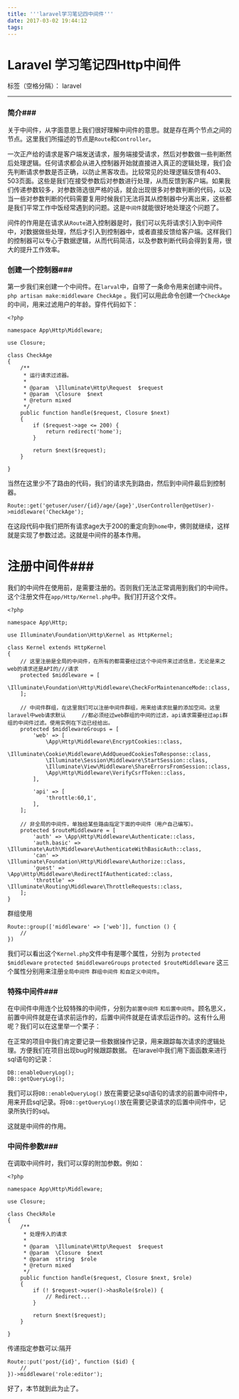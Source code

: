 ```yaml
---
title: '''laravel学习笔记四中间件'''
date: 2017-03-02 19:44:12
tags:
---
```

 # Laravel 学习笔记四Http中间件

标签（空格分隔）： laravel

---
 
 
 ### 简介###
  关于中间件，从字面意思上我们很好理解中间件的意思。就是存在两个节点之间的节点。这里我们所描述的节点是`Route`和`Controller`。
  
  
  一次正产给的请求是客户端发送请求，服务端接受请求，然后对参数做一些判断然后处理逻辑。任何请求都会从进入控制器开始就直接进入真正的逻辑处理，我们会先判断请求参数是否正确，以防止黑客攻击。比较常见的处理逻辑反馈有403、503页面。这些是我们在接受参数后对参数进行处理，从而反馈到客户端。如果我们传递参数较多，对参数筛选很严格的话，就会出现很多对参数判断的代码，以及当一些对参数判断的代码需要复用时候我们无法将其从控制器中分离出来，这些都是我们平常工作中饭经常遇到的问题。这是`中间件`就能很好地处理这个问题了。
  
  间件的作用是在请求从`Route`进入控制器是时，我们可以先将请求引入到中间件中，对数据做些处理，然后才引入到控制器中，或者直接反馈给客户端。这样我们的控制器可以专心于数据逻辑，从而代码简洁，以及参数判断代码会得到复用，很大的提升工作效率。


 
 ### 创建一个控制器###

第一步我们来创建一个中间件。在`larval`中，自带了一条命令用来创建中间件。`php artisan make:middleware CheckAge` 。我们可以用此命令创建一个`CheckAge`的中间，用来过滤用户的年龄。穿件代码如下：

```
<?php

namespace App\Http\Middleware;

use Closure;

class CheckAge
{
    /**
     * 运行请求过滤器。
     *
     * @param  \Illuminate\Http\Request  $request
     * @param  \Closure  $next
     * @return mixed
     */
    public function handle($request, Closure $next)
    {
        if ($request->age <= 200) {
            return redirect('home');
        }

        return $next($request);
    }

}
```
 当然在这里少不了路由的代码，我们的请求先到路由，然后到中间件最后到控制器。
```
Route::get('getuser/user/{id}/age/{age}',UserController@getUser)->middleware('CheckAge');
```
 在这段代码中我们把所有请求age大于200的重定向到`home`中，佛则就继续，这样就是实现了参数过滤。这就是中间件的基本作用。
 
# 注册中间件###

 
 我们的中间件在使用前，是需要注册的。否则我们无法正常调用到我们的中间件。这个注册文件在`app/Http/Kernel.php`中。我们打开这个文件。


```
<?php

namespace App\Http;

use Illuminate\Foundation\Http\Kernel as HttpKernel;

class Kernel extends HttpKernel
{
    // 这里注册是全局的中间件，在所有的都需要经过这个中间件来过滤信息，无论是来之web的请求还是API的///请求
    protected $middleware = [
        \Illuminate\Foundation\Http\Middleware\CheckForMaintenanceMode::class,
    ];

    // 中间件群组，在这里我们可以注册中间件群组，用来给请求批量的添加空间。这里laravel中web请求默认     //都必须经过web群组的中间的过滤，api请求需要经过api群组的中间件过滤。使用实例在下边已经给出。
    protected $middlewareGroups = [
        'web' => [
            \App\Http\Middleware\EncryptCookies::class,
            \Illuminate\Cookie\Middleware\AddQueuedCookiesToResponse::class,
            \Illuminate\Session\Middleware\StartSession::class,
            \Illuminate\View\Middleware\ShareErrorsFromSession::class,
            \App\Http\Middleware\VerifyCsrfToken::class,
        ],

        'api' => [
            'throttle:60,1',
        ],
    ];
    
    // 非全局的中间件，单独给某些路由指定下面的中间件（用户自己编写）。
    protected $routeMiddleware = [
        'auth' => \App\Http\Middleware\Authenticate::class,
        'auth.basic' => \Illuminate\Auth\Middleware\AuthenticateWithBasicAuth::class,
        'can' => \Illuminate\Foundation\Http\Middleware\Authorize::class,
        'guest' => \App\Http\Middleware\RedirectIfAuthenticated::class,
        'throttle' => \Illuminate\Routing\Middleware\ThrottleRequests::class,
    ];
}
```
群组使用
```
Route::group(['middleware' => ['web']], function () {
    //
})
```

我们可以看出这个`Kernel.php`文件中有是哪个属性，分别为 `protected $middleware` `protected $middlewareGroups` `protected $routeMiddleware` 这三个属性分别用来注册`全局中间件` `群组中间件` `和自定义中间件`。

### 特殊中间件###

在中间件中用连个比较特殊的中间件，分别为`前置中间件` `和后置中间件`。顾名思义，前置中间件就是在请求前运作的，后置中间件就是在请求后运作的。这有什么用呢？我们可以在这里举一个栗子：

在正常的项目中我们肯定要记录一些数据操作记录，用来跟踪每次请求的逻辑处理。方便我们在项目出现bug时候跟踪数据。
在laravel中我们用下面函数来进行sql语句的记录：
```
DB::enableQueryLog();
DB::getQueryLog();
```

我们可以将`DB::enableQueryLog()` 放在需要记录sql语句的请求的前置中间件中，用来开启sql记录。将`DB::getQueryLog()`放在需要记录请求的后置中间件中，记录所执行的sql。

这就是中间件的作用。


### 中间件参数###

在调取中间件时，我们可以穿的附加参数。例如：
```
<?php

namespace App\Http\Middleware;

use Closure;

class CheckRole
{
    /**
     * 处理传入的请求
     *
     * @param  \Illuminate\Http\Request  $request
     * @param  \Closure  $next
     * @param  string  $role
     * @return mixed
     */
    public function handle($request, Closure $next, $role)
    {
        if (! $request->user()->hasRole($role)) {
            // Redirect...
        }

        return $next($request);
    }

}
```
传递指定参数可以:隔开
```
Route::put('post/{id}', function ($id) {
    //
})->middleware('role:editor');
```

好了，本节就到此为止了。





